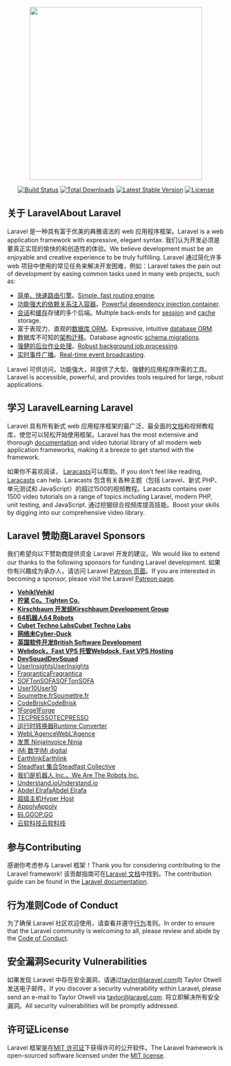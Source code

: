 <p align="center"><img src="https://res.cloudinary.com/dtfbvvkyp/image/upload/v1566331377/laravel-logolockup-cmyk-red.svg" width="400"></p>

<p align="center">
<a href="https://travis-ci.org/laravel/framework"><img src="https://travis-ci.org/laravel/framework.svg" alt="Build Status"></a>
<a href="https://packagist.org/packages/laravel/framework"><img src="https://poser.pugx.org/laravel/framework/d/total.svg" alt="Total Downloads"></a>
<a href="https://packagist.org/packages/laravel/framework"><img src="https://poser.pugx.org/laravel/framework/v/stable.svg" alt="Latest Stable Version"></a>
<a href="https://packagist.org/packages/laravel/framework"><img src="https://poser.pugx.org/laravel/framework/license.svg" alt="License"></a>
</p>

## <a name="about-laravel"></a><span data-ttu-id="09b34-101">关于 Laravel</span><span class="sxs-lookup"><span data-stu-id="09b34-101">About Laravel</span></span>

<span data-ttu-id="09b34-102">Laravel 是一种具有富于优美的典雅语法的 web 应用程序框架。</span><span class="sxs-lookup"><span data-stu-id="09b34-102">Laravel is a web application framework with expressive, elegant syntax.</span></span> <span data-ttu-id="09b34-103">我们认为开发必须是要真正实现的愉快的和创造性的体验。</span><span class="sxs-lookup"><span data-stu-id="09b34-103">We believe development must be an enjoyable and creative experience to be truly fulfilling.</span></span> <span data-ttu-id="09b34-104">Laravel 通过简化许多 web 项目中使用的常见任务来解决开发困难，例如：</span><span class="sxs-lookup"><span data-stu-id="09b34-104">Laravel takes the pain out of development by easing common tasks used in many web projects, such as:</span></span>

- <span data-ttu-id="09b34-105">[简单、快速路由引擎](https://laravel.com/docs/routing)。</span><span class="sxs-lookup"><span data-stu-id="09b34-105">[Simple, fast routing engine](https://laravel.com/docs/routing).</span></span>
- <span data-ttu-id="09b34-106">[功能强大的依赖关系注入容器](https://laravel.com/docs/container)。</span><span class="sxs-lookup"><span data-stu-id="09b34-106">[Powerful dependency injection container](https://laravel.com/docs/container).</span></span>
- <span data-ttu-id="09b34-107">[会话](https://laravel.com/docs/session)和[缓存](https://laravel.com/docs/cache)存储的多个后端。</span><span class="sxs-lookup"><span data-stu-id="09b34-107">Multiple back-ends for [session](https://laravel.com/docs/session) and [cache](https://laravel.com/docs/cache) storage.</span></span>
- <span data-ttu-id="09b34-108">富于表现力、直观的[数据库 ORM](https://laravel.com/docs/eloquent)。</span><span class="sxs-lookup"><span data-stu-id="09b34-108">Expressive, intuitive [database ORM](https://laravel.com/docs/eloquent).</span></span>
- <span data-ttu-id="09b34-109">数据库不可知的[架构迁移](https://laravel.com/docs/migrations)。</span><span class="sxs-lookup"><span data-stu-id="09b34-109">Database agnostic [schema migrations](https://laravel.com/docs/migrations).</span></span>
- <span data-ttu-id="09b34-110">[强健的后台作业处理](https://laravel.com/docs/queues)。</span><span class="sxs-lookup"><span data-stu-id="09b34-110">[Robust background job processing](https://laravel.com/docs/queues).</span></span>
- <span data-ttu-id="09b34-111">[实时事件广播](https://laravel.com/docs/broadcasting)。</span><span class="sxs-lookup"><span data-stu-id="09b34-111">[Real-time event broadcasting](https://laravel.com/docs/broadcasting).</span></span>

<span data-ttu-id="09b34-112">Laravel 可供访问，功能强大，并提供了大型、强健的应用程序所需的工具。</span><span class="sxs-lookup"><span data-stu-id="09b34-112">Laravel is accessible, powerful, and provides tools required for large, robust applications.</span></span>

## <a name="learning-laravel"></a><span data-ttu-id="09b34-113">学习 Laravel</span><span class="sxs-lookup"><span data-stu-id="09b34-113">Learning Laravel</span></span>

<span data-ttu-id="09b34-114">Laravel 具有所有新式 web 应用程序框架的最广泛、最全面的[文档](https://laravel.com/docs)和视频教程库，使您可以轻松开始使用框架。</span><span class="sxs-lookup"><span data-stu-id="09b34-114">Laravel has the most extensive and thorough [documentation](https://laravel.com/docs) and video tutorial library of all modern web application frameworks, making it a breeze to get started with the framework.</span></span>

<span data-ttu-id="09b34-115">如果你不喜欢阅读， [Laracasts](https://laracasts.com)可以帮助。</span><span class="sxs-lookup"><span data-stu-id="09b34-115">If you don't feel like reading, [Laracasts](https://laracasts.com) can help.</span></span> <span data-ttu-id="09b34-116">Laracasts 包含有关各种主题（包括 Laravel、新式 PHP、单元测试和 JavaScript）的超过1500的视频教程。</span><span class="sxs-lookup"><span data-stu-id="09b34-116">Laracasts contains over 1500 video tutorials on a range of topics including Laravel, modern PHP, unit testing, and JavaScript.</span></span> <span data-ttu-id="09b34-117">通过挖掘综合视频库提高技能。</span><span class="sxs-lookup"><span data-stu-id="09b34-117">Boost your skills by digging into our comprehensive video library.</span></span>

## <a name="laravel-sponsors"></a><span data-ttu-id="09b34-118">Laravel 赞助商</span><span class="sxs-lookup"><span data-stu-id="09b34-118">Laravel Sponsors</span></span>

<span data-ttu-id="09b34-119">我们希望向以下赞助商提供资金 Laravel 开发的建议。</span><span class="sxs-lookup"><span data-stu-id="09b34-119">We would like to extend our thanks to the following sponsors for funding Laravel development.</span></span> <span data-ttu-id="09b34-120">如果你有兴趣成为承办人，请访问 Laravel [Patreon 页面](https://patreon.com/taylorotwell)。</span><span class="sxs-lookup"><span data-stu-id="09b34-120">If you are interested in becoming a sponsor, please visit the Laravel [Patreon page](https://patreon.com/taylorotwell).</span></span>

- <span data-ttu-id="09b34-121">**[Vehikl](https://vehikl.com/)**</span><span class="sxs-lookup"><span data-stu-id="09b34-121">**[Vehikl](https://vehikl.com/)**</span></span>
- <span data-ttu-id="09b34-122">**[拧紧 Co。](https://tighten.co)**</span><span class="sxs-lookup"><span data-stu-id="09b34-122">**[Tighten Co.](https://tighten.co)**</span></span>
- <span data-ttu-id="09b34-123">**[Kirschbaum 开发组](https://kirschbaumdevelopment.com)**</span><span class="sxs-lookup"><span data-stu-id="09b34-123">**[Kirschbaum Development Group](https://kirschbaumdevelopment.com)**</span></span>
- <span data-ttu-id="09b34-124">**[64机器人](https://64robots.com)**</span><span class="sxs-lookup"><span data-stu-id="09b34-124">**[64 Robots](https://64robots.com)**</span></span>
- <span data-ttu-id="09b34-125">**[Cubet Techno Labs](https://cubettech.com)**</span><span class="sxs-lookup"><span data-stu-id="09b34-125">**[Cubet Techno Labs](https://cubettech.com)**</span></span>
- <span data-ttu-id="09b34-126">**[网络未](https://cyber-duck.co.uk)**</span><span class="sxs-lookup"><span data-stu-id="09b34-126">**[Cyber-Duck](https://cyber-duck.co.uk)**</span></span>
- <span data-ttu-id="09b34-127">**[英国软件开发](https://www.britishsoftware.co)**</span><span class="sxs-lookup"><span data-stu-id="09b34-127">**[British Software Development](https://www.britishsoftware.co)**</span></span>
- <span data-ttu-id="09b34-128">**[Webdock，Fast VPS 托管](https://www.webdock.io/en)**</span><span class="sxs-lookup"><span data-stu-id="09b34-128">**[Webdock, Fast VPS Hosting](https://www.webdock.io/en)**</span></span>
- <span data-ttu-id="09b34-129">**[DevSquad](https://devsquad.com)**</span><span class="sxs-lookup"><span data-stu-id="09b34-129">**[DevSquad](https://devsquad.com)**</span></span>
- [<span data-ttu-id="09b34-130">UserInsights</span><span class="sxs-lookup"><span data-stu-id="09b34-130">UserInsights</span></span>](https://userinsights.com)
- [<span data-ttu-id="09b34-131">Fragrantica</span><span class="sxs-lookup"><span data-stu-id="09b34-131">Fragrantica</span></span>](https://www.fragrantica.com)
- [<span data-ttu-id="09b34-132">SOFTonSOFA</span><span class="sxs-lookup"><span data-stu-id="09b34-132">SOFTonSOFA</span></span>](https://softonsofa.com/)
- [<span data-ttu-id="09b34-133">User10</span><span class="sxs-lookup"><span data-stu-id="09b34-133">User10</span></span>](https://user10.com)
- [<span data-ttu-id="09b34-134">Soumettre.fr</span><span class="sxs-lookup"><span data-stu-id="09b34-134">Soumettre.fr</span></span>](https://soumettre.fr/)
- [<span data-ttu-id="09b34-135">CodeBrisk</span><span class="sxs-lookup"><span data-stu-id="09b34-135">CodeBrisk</span></span>](https://codebrisk.com)
- [<span data-ttu-id="09b34-136">1Forge</span><span class="sxs-lookup"><span data-stu-id="09b34-136">1Forge</span></span>](https://1forge.com)
- [<span data-ttu-id="09b34-137">TECPRESSO</span><span class="sxs-lookup"><span data-stu-id="09b34-137">TECPRESSO</span></span>](https://tecpresso.co.jp/)
- [<span data-ttu-id="09b34-138">运行时转换器</span><span class="sxs-lookup"><span data-stu-id="09b34-138">Runtime Converter</span></span>](http://runtimeconverter.com/)
- [<span data-ttu-id="09b34-139">WebL'Agence</span><span class="sxs-lookup"><span data-stu-id="09b34-139">WebL'Agence</span></span>](https://weblagence.com/)
- [<span data-ttu-id="09b34-140">发票 Ninja</span><span class="sxs-lookup"><span data-stu-id="09b34-140">Invoice Ninja</span></span>](https://www.invoiceninja.com)
- [<span data-ttu-id="09b34-141">iMi 数字</span><span class="sxs-lookup"><span data-stu-id="09b34-141">iMi digital</span></span>](https://www.imi-digital.de/)
- [<span data-ttu-id="09b34-142">Earthlink</span><span class="sxs-lookup"><span data-stu-id="09b34-142">Earthlink</span></span>](https://www.earthlink.ro/)
- [<span data-ttu-id="09b34-143">Steadfast 集合</span><span class="sxs-lookup"><span data-stu-id="09b34-143">Steadfast Collective</span></span>](https://steadfastcollective.com/)
- [<span data-ttu-id="09b34-144">我们是机器人 Inc.。</span><span class="sxs-lookup"><span data-stu-id="09b34-144">We Are The Robots Inc.</span></span>](https://watr.mx/)
- [<span data-ttu-id="09b34-145">Understand.io</span><span class="sxs-lookup"><span data-stu-id="09b34-145">Understand.io</span></span>](https://www.understand.io/)
- [<span data-ttu-id="09b34-146">Abdel Elrafa</span><span class="sxs-lookup"><span data-stu-id="09b34-146">Abdel Elrafa</span></span>](https://abdelelrafa.com)
- [<span data-ttu-id="09b34-147">超级主机</span><span class="sxs-lookup"><span data-stu-id="09b34-147">Hyper Host</span></span>](https://hyper.host)
- [<span data-ttu-id="09b34-148">Appoly</span><span class="sxs-lookup"><span data-stu-id="09b34-148">Appoly</span></span>](https://www.appoly.co.uk)
- [<span data-ttu-id="09b34-149">码.GG</span><span class="sxs-lookup"><span data-stu-id="09b34-149">OP.GG</span></span>](https://op.gg)
- [<span data-ttu-id="09b34-150">云软科技</span><span class="sxs-lookup"><span data-stu-id="09b34-150">云软科技</span></span>](http://www.yunruan.ltd/)

## <a name="contributing"></a><span data-ttu-id="09b34-151">参与</span><span class="sxs-lookup"><span data-stu-id="09b34-151">Contributing</span></span>

<span data-ttu-id="09b34-152">感谢你考虑参与 Laravel 框架！</span><span class="sxs-lookup"><span data-stu-id="09b34-152">Thank you for considering contributing to the Laravel framework!</span></span> <span data-ttu-id="09b34-153">该贡献指南可在[Laravel 文档](https://laravel.com/docs/contributions)中找到。</span><span class="sxs-lookup"><span data-stu-id="09b34-153">The contribution guide can be found in the [Laravel documentation](https://laravel.com/docs/contributions).</span></span>

## <a name="code-of-conduct"></a><span data-ttu-id="09b34-154">行为准则</span><span class="sxs-lookup"><span data-stu-id="09b34-154">Code of Conduct</span></span>

<span data-ttu-id="09b34-155">为了确保 Laravel 社区欢迎使用，请查看并遵守[行为](https://laravel.com/docs/contributions#code-of-conduct)准则。</span><span class="sxs-lookup"><span data-stu-id="09b34-155">In order to ensure that the Laravel community is welcoming to all, please review and abide by the [Code of Conduct](https://laravel.com/docs/contributions#code-of-conduct).</span></span>

## <a name="security-vulnerabilities"></a><span data-ttu-id="09b34-156">安全漏洞</span><span class="sxs-lookup"><span data-stu-id="09b34-156">Security Vulnerabilities</span></span>

<span data-ttu-id="09b34-157">如果发现 Laravel 中存在安全漏洞，请通过[taylor@laravel.com](mailto:taylor@laravel.com)向 Taylor Otwell 发送电子邮件。</span><span class="sxs-lookup"><span data-stu-id="09b34-157">If you discover a security vulnerability within Laravel, please send an e-mail to Taylor Otwell via [taylor@laravel.com](mailto:taylor@laravel.com).</span></span> <span data-ttu-id="09b34-158">将立即解决所有安全漏洞。</span><span class="sxs-lookup"><span data-stu-id="09b34-158">All security vulnerabilities will be promptly addressed.</span></span>

## <a name="license"></a><span data-ttu-id="09b34-159">许可证</span><span class="sxs-lookup"><span data-stu-id="09b34-159">License</span></span>

<span data-ttu-id="09b34-160">Laravel 框架是在[MIT 许可证](https://opensource.org/licenses/MIT)下获得许可的公开软件。</span><span class="sxs-lookup"><span data-stu-id="09b34-160">The Laravel framework is open-sourced software licensed under the [MIT license](https://opensource.org/licenses/MIT).</span></span>
